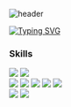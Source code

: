 ![header](https://capsule-render.vercel.app/api?type=speech&color=gradient&customColorList=15&height=200&section=header&text=Minion's%20Github&fontSize=50&animation=twinkling&fontAlign=71&fontAlignY=40)

[![Typing SVG](https://readme-typing-svg.demolab.com?font=Fira+Code&weight=500&pause=1000&color=F7789B&vCenter=true&width=435&lines=Welcome+Minion's+Github!%E2%AD%90)](https://git.io/typing-svg)

### Skills
<img src="https://img.shields.io/badge/java-%23007396.svg?&style=for-the-badge&logo=java&logoColor=white">
<img src="https://img.shields.io/badge/spring-%236DB33F.svg?&style=for-the-badge&logo=spring&logoColor=white">
<br>
<img src="https://img.shields.io/badge/html5-%23E34F26.svg?&style=for-the-badge&logo=html5&logoColor=white">
<img src="https://img.shields.io/badge/css3-%231572B6.svg?&style=for-the-badge&logo=css3&logoColor=white">
<img src="https://img.shields.io/badge/javascript-%23F7DF1E.svg?&style=for-the-badge&logo=javascript&logoColor=black">
<img src="https://img.shields.io/badge/typescript-%233178C6.svg?&style=for-the-badge&logo=typescript&logoColor=white">
<img src="https://img.shields.io/badge/react-%2361DAFB.svg?&style=for-the-badge&logo=react&logoColor=black">
<br>
<img src="https://img.shields.io/badge/mysql-%234479A1.svg?&style=for-the-badge&logo=mysql&logoColor=white">
<img src="https://img.shields.io/badge/oracle-%23F80000.svg?&style=for-the-badge&logo=oracle&logoColor=white">


<!--
**minion-K/minion-K** is a ✨ _special_ ✨ repository because its `README.md` (this file) appears on your GitHub profile.

Here are some ideas to get you started:

- 🔭 I’m currently working on ...
- 🌱 I’m currently learning ...
- 👯 I’m looking to collaborate on ...
- 🤔 I’m looking for help with ...
- 💬 Ask me about ...
- 📫 How to reach me: ...
- 😄 Pronouns: ...
- ⚡ Fun fact: ...
-->
